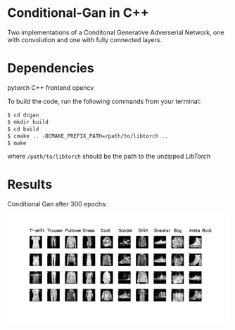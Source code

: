 # Conditional-Gan in C++

Two implementations of a Conditonal Generative Adverserial Network, 
one with convolution and one with fully connected layers.

# Dependencies 
pytorch C++ frontend
opencv

To build the code, run the following commands from your terminal:

```shell
$ cd dcgan
$ mkdir build
$ cd build
$ cmake .. -DCMAKE_PREFIX_PATH=/path/to/libtorch ..
$ make
```

where `/path/to/libtorch` should be the path to the unzipped *LibTorch*

# Results
  Conditional Gan after 300 epochs:
  
![alt text](https://github.com/raphael-fortunato/Cpp-projects/blob/master/Condition%20Generative%20Adversarial%20Networks/Visualisation/Conditional_gan-epoch300.png)



